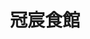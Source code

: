---
title: "冠宸食館"
description: "冠宸食館"
layout: shop
keywords:
  - 美食競賽
  - 台灣美食
  - 美食精選
datePublished: "2025-06-30"
dateModified: "2025-07-05"
city: "台北市"
district: "北投區"
address: "台北市北投區竹子湖路67號"
phone: "0228626408"
geo: "25.17632351804717, 121.53966463406918"
google_map: "https://maps.app.goo.gl/Xna1Z1L18DP3xckM8"
footinder: "https://footinder.com.tw/%E5%8F%B0%E5%8C%97%E5%B8%82%E5%8C%97%E6%8A%95%E5%8D%80/8051/"
official: ""
award:
  - name: "500盤"
    year: "2024"
    entries:
      - dishes:
          - "鹽酥竹雞"

---